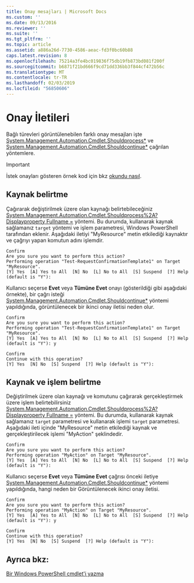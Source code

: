 ```yaml
---
title: Onay mesajları | Microsoft Docs
ms.custom: ''
ms.date: 09/13/2016
ms.reviewer: ''
ms.suite: ''
ms.tgt_pltfrm: ''
ms.topic: article
ms.assetid: a886a26d-7730-4586-aeac-fd3f0bc60b88
caps.latest.revision: 8
ms.openlocfilehash: 75214a3fe4bc019836f75db19fb873bd081f200f
ms.sourcegitcommit: b6871f21bd666f9cd71dd336bb3f844cf472b56c
ms.translationtype: MT
ms.contentlocale: tr-TR
ms.lasthandoff: 02/03/2019
ms.locfileid: "56850606"
---
```

# <a name="confirmation-messages"></a>Onay İletileri

Bağlı türevleri görüntülenebilen farklı onay mesajları işte [System.Management.Automation.Cmdlet.Shouldprocess*](/dotnet/api/System.Management.Automation.Cmdlet.ShouldProcess) ve [ System.Management.Automation.Cmdlet.Shouldcontinue*](/dotnet/api/System.Management.Automation.Cmdlet.ShouldContinue) çağrılan yöntemlere.

> [!IMPORTANT]
> İstek onayları gösteren örnek kod için bkz [okundu nasıl](./how-to-request-confirmations.md).

## <a name="specifying-the-resource"></a>Kaynak belirtme

Çağırarak değiştirilmek üzere olan kaynağı belirtebileceğiniz [System.Management.Automation.Cmdlet.Shouldprocess%2A? Displayproperty Fullname =](/dotnet/api/System.Management.Automation.Cmdlet.ShouldProcess?view=powershellsdk-1.1.0) yöntemi. Bu durumda, kullanarak kaynak sağlamanız `target` yöntemi ve işlem parametresi, Windows PowerShell tarafından eklenir. Aşağıdaki iletiyi "MyResource" metin etkilediği kaynaktır ve çağrıyı yapan komutun adını işlemdir.

```output
Confirm
Are you sure you want to perform this action?
Performing operation "Test-RequestConfirmationTemplate1" on Target "MyResource".
[Y] Yes  [A] Yes to All  [N] No  [L] No to All  [S] Suspend  [?] Help (default is "Y"):
```

Kullanıcı seçerse **Evet** veya **Tümüne Evet** onayı (gösterildiği gibi aşağıdaki örnekte), bir çağrı isteği [System.Management.Automation.Cmdlet.Shouldcontinue*](/dotnet/api/System.Management.Automation.Cmdlet.ShouldContinue) yöntemi yapıldığında, görüntülenecek bir ikinci onay iletisi neden olur.

```output
Confirm
Are you sure you want to perform this action?
Performing operation "Test-RequestConfirmationTemplate1" on Target "MyResource".
[Y] Yes  [A] Yes to All  [N] No  [L] No to All  [S] Suspend  [?] Help (default is "Y"): y

Confirm
Continue with this operation?
[Y] Yes  [N] No  [S] Suspend  [?] Help (default is "Y"):
```

## <a name="specifying-the-operation-and-resource"></a>Kaynak ve işlem belirtme

Değiştirilmek üzere olan kaynağı ve komutunu çağırarak gerçekleştirmek üzere işlem belirtebilirsiniz [System.Management.Automation.Cmdlet.Shouldprocess%2A? Displayproperty Fullname =](/dotnet/api/System.Management.Automation.Cmdlet.ShouldProcess?view=powershellsdk-1.1.0) yöntemi. Bu durumda, kullanarak kaynak sağlamanız `target` parametresi ve kullanarak işlemi `target` parametresi. Aşağıdaki ileti içinde "MyResource" metin etkilediği kaynak ve gerçekleştirilecek işlemi "MyAction" şeklindedir.

```output
Confirm
Are you sure you want to perform this action?
Performing operation "MyAction" on Target "MyResource".
[Y] Yes  [A] Yes to All  [N] No  [L] No to All  [S] Suspend  [?] Help (default is "Y"):
```

Kullanıcı seçerse **Evet** veya **Tümüne Evet** çağrısı önceki iletiye [System.Management.Automation.Cmdlet.Shouldcontinue*](/dotnet/api/System.Management.Automation.Cmdlet.ShouldContinue) yöntemi yapıldığında, hangi neden bir Görüntülenecek ikinci onay iletisi.

```output
Confirm
Are you sure you want to perform this action?
Performing operation "MyAction" on Target "MyResource".
[Y] Yes  [A] Yes to All  [N] No  [L] No to All  [S] Suspend  [?] Help (default is "Y"): y

Confirm
Continue with this operation?
[Y] Yes  [N] No  [S] Suspend  [?] Help (default is "Y"):
```

## <a name="see-also"></a>Ayrıca bkz:

[Bir Windows PowerShell cmdlet'i yazma](./writing-a-windows-powershell-cmdlet.md)
